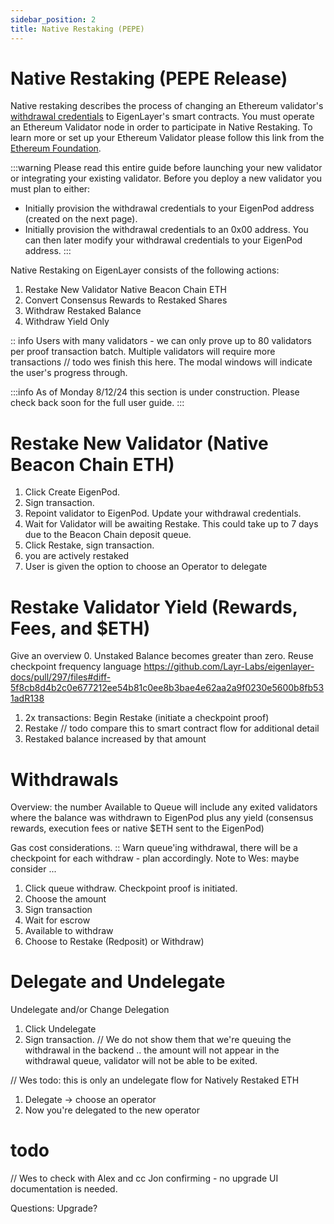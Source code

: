 ```yaml
---
sidebar_position: 2
title: Native Restaking (PEPE)
---
```


# Native Restaking (PEPE Release)

Native restaking describes the process of changing an Ethereum validator's[ withdrawal credentials](https://notes.ethereum.org/@launchpad/withdrawals-faq#Q-What-are-withdrawals) to EigenLayer's smart contracts. You must operate an Ethereum Validator node in order to participate in Native Restaking. To learn more or set up your Ethereum Validator please follow this link from the[ Ethereum Foundation](https://launchpad.ethereum.org/).

:::warning
Please read this entire guide before launching your new validator or integrating your existing validator. Before you deploy a new validator you must plan to either:
- Initially provision the withdrawal credentials to your EigenPod address (created on the next page).
- Initially provision the withdrawal credentials to an 0x00 address. You can then later modify your withdrawal credentials to your EigenPod address.
:::

Native Restaking on EigenLayer consists of the following actions:
1. Restake New Validator Native Beacon Chain ETH
2. Convert Consensus Rewards to Restaked Shares
3. Withdraw Restaked Balance
4. Withdraw Yield Only


:: info
Users with many validators - we can only prove up to 80 validators per proof transaction batch. Multiple validators will require more transactions // todo wes finish this here.
The modal windows will indicate the user's progress through.


:::info
As of Monday 8/12/24 this section is under construction. Please check back soon for the full user guide.
:::


# Restake New Validator (Native Beacon Chain ETH)
1. Click Create EigenPod.
2. Sign transaction.
3. Repoint validator to EigenPod. Update your withdrawal credentials. 
4. Wait for Validator will be awaiting Restake. This could take up to 7 days due to the Beacon Chain deposit queue.
5. Click Restake, sign transaction.
6. you are actively restaked
7. User is given the option to choose an Operator to delegate


# Restake Validator Yield (Rewards, Fees, and $ETH)
Give an overview 
0. Unstaked Balance becomes greater than zero. Reuse checkpoint frequency language 
  https://github.com/Layr-Labs/eigenlayer-docs/pull/297/files#diff-5f8cb8d4b2c0e677212ee54b81c0ee8b3bae4e62aa2a9f0230e5600b8fb531adR138
1. 2x transactions: Begin Restake (initiate a checkpoint proof)
2. Restake  // todo compare this to smart contract flow for additional detail
3. Restaked balance increased by that amount


# Withdrawals

Overview: the number Available to Queue will include any exited validators where the balance was withdrawn to EigenPod plus any yield (consensus rewards, execution fees or native $ETH sent to the EigenPod)


Gas cost considerations. 
:: Warn queue'ing withdrawal, there will be a checkpoint for each withdraw - plan accordingly.
Note to Wes: maybe consider ...

1) Click queue withdraw. Checkpoint proof is initiated.
2) Choose the amount
3) Sign transaction
4) Wait for escrow
5) Available to withdraw
6) Choose to Restake (Redposit) or Withdraw)


# Delegate and Undelegate

Undelegate and/or Change Delegation
1. Click Undelegate
1. Sign transaction.
// We do not show them that we're queuing the withdrawal in the backend .. the amount will not appear in the withdrawal queue, validator will not be able to be exited.

// Wes todo: this is only an undelegate flow for Natively Restaked ETH

1. Delegate -> choose an operator
1. Now you're delegated to the new operator


# todo
// Wes to check with Alex and cc Jon confirming - no upgrade UI documentation is needed.



Questions: Upgrade?